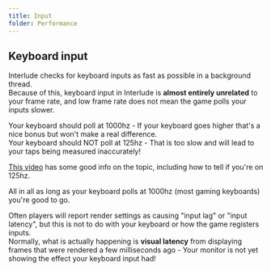 ```yaml
---
title: Input
folder: Performance
---
```

## Keyboard input
 
Interlude checks for keyboard inputs as fast as possible in a background thread.  
Because of this, keyboard input in Interlude is **almost entirely unrelated** to your frame rate, and low frame rate does not mean the game polls your inputs slower.

Your keyboard should poll at 1000hz - If your keyboard goes higher that's a nice bonus but won't make a real difference.  
Your keyboard should NOT poll at 125hz - That is too slow and will lead to your taps being measured inaccurately!

[This video](https://www.youtube.com/watch?v=heZVmr9fyng) has some good info on the topic, including how to tell if you're on 125hz.

All in all as long as your keyboard polls at 1000hz (most gaming keyboards) you're good to go.

Often players will report render settings as causing "input lag" or "input latency", but this is not to do with your keyboard or how the game registers inputs.  
Normally, what is actually happening is **visual latency** from displaying frames that were rendered a few milliseconds ago - Your monitor is not yet showing the effect your keyboard input had!